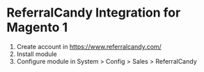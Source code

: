 # ReferralCandy Integration for Magento 1

1. Create account in https://www.referralcandy.com/
2. Install module
3. Configure module in System > Config > Sales > ReferralCandy 
